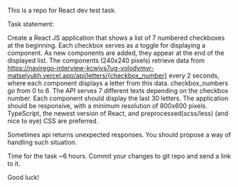 This is a repo for React dev test task.

Task statement:

Create a React JS application that shows a list of 7 numbered checkboxes at the beginning. 
Each checkbox serves as a toggle for displaying a component. 
As new components are added, they appear at the end of the displayed list. 
The components (240x240 pixels) retrieve data from https://navirego-interview-kcwjvs7ug-volodymyr-matselyukh.vercel.app/api/letters/{checkbox_number} every 2 seconds, where each component displays a letter from this data. checkbox_numbers go from 0 to 6.
The API serves 7 different texts depending on the checkbox number. Each component should display the last 30 letters. The application should be responsive, with a minimum resolution of 800x600 pixels. TypeScript, the newest version of React, and preprocessed(scss/less) (and nice to eye) CSS are preferred.

Sometimes api returns unexpected responses. You should propose a way of handling such situation.

Time for the task ~6 hours. Commit your changes to git repo and send a link to it.

Good luck!